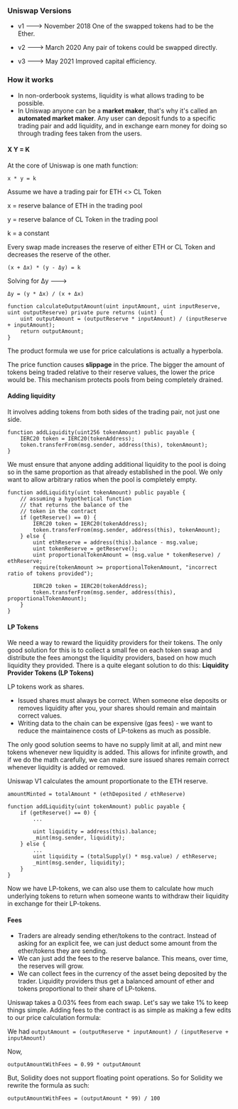 

### Uniswap Versions

- v1 ---> November 2018
One of the swapped tokens had to be the Ether.

- v2 ---> March 2020
Any pair of tokens could be swapped directly.

- v3 ---> May 2021
Improved capital efficiency.

### How it works

- In non-orderbook systems, liquidity is what allows trading to be possible.
- In Uniswap anyone can be a **market maker**, that's why it's called an **automated market maker**. Any user can deposit funds to a specific trading pair and add liquidity, and in exchange earn money for doing so through trading fees taken from the users.

#### X Y = K 

At the core of Uniswap is one math function:

`x * y = k`

Assume we have a trading pair for ETH <> CL Token

x = reserve balance of ETH in the trading pool

y = reserve balance of CL Token in the trading pool

k = a constant

Every swap made increases the reserve of either ETH or CL Token and decreases the reserve of the other.

`(x + Δx) * (y - Δy) = k`

Solving for Δy --->

`Δy = (y * Δx) / (x + Δx)`

```
function calculateOutputAmount(uint inputAmount, uint inputReserve, uint outputReserve) private pure returns (uint) {
    uint outputAmount = (outputReserve * inputAmount) / (inputReserve + inputAmount);
    return outputAmount;
}
```

The product formula we use for price calculations is actually a hyperbola.

The price function causes **slippage** in the price. The bigger the amount of tokens being traded relative to their reserve values, the lower the price would be. This mechanism protects pools from being completely drained. 

#### Adding liquidity

It involves adding tokens from both sides of the trading pair, not just one side.

```
function addLiquidity(uint256 tokenAmount) public payable {
    IERC20 token = IERC20(tokenAddress);
    token.transferFrom(msg.sender, address(this), tokenAmount);
}
```

We must ensure that anyone adding additional liquidity to the pool is doing so in the same proportion as that already established in the pool. We only want to allow arbitrary ratios when the pool is completely empty.

```
function addLiquidity(uint tokenAmount) public payable {
    // assuming a hypothetical function
    // that returns the balance of the 
    // token in the contract
    if (getReserve() == 0) {
        IERC20 token = IERC20(tokenAddress);
        token.transferFrom(msg.sender, address(this), tokenAmount);
    } else {
        uint ethReserve = address(this).balance - msg.value;
        uint tokenReserve = getReserve();
        uint proportionalTokenAmount = (msg.value * tokenReserve) / ethReserve;
        require(tokenAmount >= proportionalTokenAmount, "incorrect ratio of tokens provided");
        
        IERC20 token = IERC20(tokenAddress);
        token.transferFrom(msg.sender, address(this), proportionalTokenAmount);
    }
}
```

#### LP Tokens

We need a way to reward the liquidity providers for their tokens. 
The only good solution for this is to collect a small fee on each token swap and distribute the fees amongst the liquidity providers, based on how much liquidity they provided.
There is a quite elegant solution to do this: **Liquidity Provider Tokens (LP Tokens)**

LP tokens work as shares.
- Issued shares must always be correct. When someone else deposits or removes liquidity after you, your shares should remain and maintain correct values.
- Writing data to the chain can be expensive (gas fees) - we want to reduce the maintainence costs of LP-tokens as much as possible.

The only good solution seems to have no supply limit at all, and mint new tokens whenever new liquidity is added. This allows for infinite growth, and if we do the math carefully, we can make sure issued shares remain correct whenever liquidity is added or removed.

Uniswap V1 calculates the amount proportionate to the ETH reserve.

`amountMinted = totalAmount * (ethDeposited / ethReserve)`


```
function addLiquidity(uint tokenAmount) public payable {
    if (getReserve() == 0) {
        ...
        
        uint liquidity = address(this).balance;
        _mint(msg.sender, liquidity);
    } else {
        ...
        uint liquidity = (totalSupply() * msg.value) / ethReserve;
        _mint(msg.sender, liquidity);
    }
}
```

Now we have LP-tokens, we can also use them to calculate how much underlying tokens to return when someone wants to withdraw their liquidity in exchange for their LP-tokens.

#### Fees

- Traders are already sending ether/tokens to the contract. Instead of asking for an explicit fee, we can just deduct some amount from the ether/tokens they are sending.
- We can just add the fees to the reserve balance. This means, over time, the reserves will grow.
- We can collect fees in the currency of the asset being deposited by the trader. Liquidity providers thus get a balanced amount of ether and tokens proportional to their share of LP-tokens.

Uniswap takes a 0.03% fees from each swap. Let's say we take 1% to keep things simple. Adding fees to the contract is as simple as making a few edits to our price calculation formula:

We had 
`outputAmount = (outputReserve * inputAmount) / (inputReserve + inputAmount)`

Now,

`outputAmountWithFees = 0.99 * outputAmount`

But, Solidity does not support floating point operations. So for Solidity we rewrite the formula as such:

`outputAmountWithFees = (outputAmount * 99) / 100`


